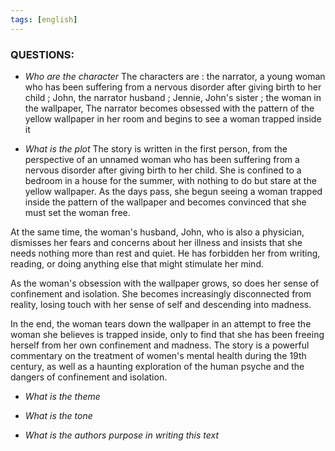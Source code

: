 ```yaml
---
tags: [english]
---
```



### **QUESTIONS:** 

- *Who are the character*
The characters are : the narrator, a young woman who has been suffering from a nervous disorder after giving birth to her child ; John, the narrator husband ; Jennie, John's sister ; the woman in the wallpaper, The narrator becomes obsessed with the pattern of the yellow wallpaper in her room and begins to see a woman trapped inside it

- *What is the plot* 
The story is written in the first person, from the perspective of an unnamed woman who has been suffering from a nervous disorder after giving birth to her child. She is confined to a bedroom in a house for the summer, with nothing to do but stare at the yellow wallpaper. As the days pass, she begun seeing a woman trapped inside the pattern of the wallpaper and becomes convinced that she must set the woman free.

At the same time, the woman's husband, John, who is also a physician, dismisses her fears and concerns about her illness and insists that she needs nothing more than rest and quiet. He has forbidden her from writing, reading, or doing anything else that might stimulate her mind.

As the woman's obsession with the wallpaper grows, so does her sense of confinement and isolation. She becomes increasingly disconnected from reality, losing touch with her sense of self and descending into madness.

In the end, the woman tears down the wallpaper in an attempt to free the woman she believes is trapped inside, only to find that she has been freeing herself from her own confinement and madness. The story is a powerful commentary on the treatment of women's mental health during the 19th century, as well as a haunting exploration of the human psyche and the dangers of confinement and isolation.

- *What is the theme* 


- *What is the tone* 


- *What is the authors purpose in writing this text*

